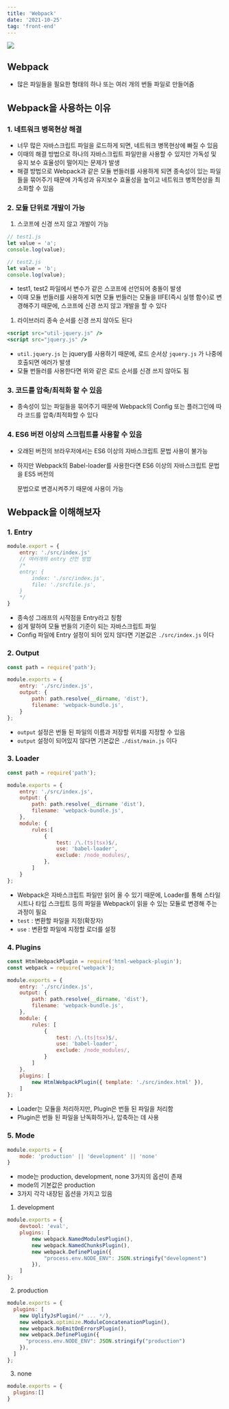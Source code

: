 ```yaml
---
title: 'Webpack'
date: '2021-10-25'
tag: 'front-end'
---
```


![](/images/posts/front-end/webpack_1.png)

## Webpack

- 많은 파일들을 필요한 형태의 하나 또는 여러 개의 번들 파일로 만들어줌

## Webpack을 사용하는 이유

### 1. 네트워크 병목현상 해결

- 너무 많은 자바스크립트 파일을 로드하게 되면, 네트워크 병목현상에 빠질 수 있음
- 이때의 해결 방법으로 하나의 자바스크립트 파일만을 사용할 수 있지만 가독성 및 유지 보수 효율성이 떨어지는 문제가 발생
- 해결 방법으로 Webpack과 같은 모듈 번들러를 사용하게 되면 종속성이 있는 파일들을 묶어주기 때문에 가독성과 유지보수 효율성을 높이고 네트워크 병목현상을 최소화할 수 있음

### 2. 모듈 단위로 개발이 가능

1. 스코프에 신경 쓰지 않고 개발이 가능

```jsx
// test1.js
let value = 'a';
console.log(value);

// test2.js
let value = 'b';
console.log(value);
```

- test1, test2 파일에서 변수가 같은 스코프에 선언되어 충돌이 발생
- 이때 모듈 번들러를 사용하게 되면 모듈 번들러는 모듈을 IIFE(즉시 실행 함수)로 변경해주기 때문에, 스코프에 신경 쓰지 않고 개발을 할 수 있다
1. 라이브러리 종속 순서를 신경 쓰지 않아도 된다

```jsx
<script src="util-jquery.js" />
<script src="jquery.js" />
```

- `util.jquery.js` 는 jquery를 사용하기 때문에, 로드 순서상 `jquery.js` 가 나중에 호출되면 에러가 발생
- 모듈 번들러를 사용한다면 위와 같은 로드 순서를 신경 쓰지 않아도 됨

### 3. 코드를 압축/최적화 할 수 있음

- 종속성이 있는 파일들을 묶어주기 때문에 Webpack의 Config 또는 플러그인에 따라 코드를 압축/최적화할 수 있다

### 4. ES6 버전 이상의 스크립트를 사용할 수 있음

- 오래된 버전의 브라우저에서는 ES6 이상의 자바스크립트 문법 사용이 불가능
- 하지만 Webpack의 Babel-loader를 사용한다면 ES6 이상의 자바스크립트 문법을 ES5 버전의
    
    문법으로 변경시켜주기 때문에 사용이 가능
    

## Webpack을 이해해보자

### 1. Entry

```jsx
module.export = {
	entry: './src/index.js'
	// 여러개의 entry 선언 방법
	/*
	entry: {
		index: './src/index.js',
		file: './srcfile.js',
	}
	*/
}
```

- 종속성 그래프의 시작점을 Entry라고 칭함
- 쉽게 말하여 모듈 번들의 기준이 되는 자바스크립트 파일
- Config 파일에 Entry 설정이 되어 있지 않다면 기본값은 `./src/index.js` 이다

### 2. Output

```jsx
const path = require('path');

module.exports = {
	entry: './src/index.js',
	output: {
		path: path.resolve(__dirname, 'dist'),
		filename: 'webpack-bundle.js',
	}
};
```

- `output` 설정은 번들 된 파일의 이름과 저장할 위치를 지정할 수 있음
- `output` 설정이 되어있지 않다면 기본값은 `./dist/main.js` 이다

### 3. Loader

```jsx
const path = require('path');

module.exports = {
	entry: './src/index.js',
	output: {
		path: path.resolve(__dirname 'dist'),
		filename: 'webpack-bundle.js',
	},
	module: {
		rules:[
			{
				test: /\.(ts|tsx)$/,
				use: 'babel-loader',
				exclude: /node_modules/,
			},
		]
	}
};
```

- Webpack은 자바스크립트 파일만 읽어 올 수 있기 때문에, Loader를 통해 스타일 시트나 타입 스크립트 등의 파일을 Webpack이 읽을 수 있는 모듈로 변경해 주는 과정이 필요
- `test` : 변환할 파일을 지정(확장자)
- `use` : 변환할 파일에 지정할 로더를 설정

### 4. Plugins

```jsx
const HtmlWebpackPlugin = require('html-webpack-plugin');
const webpack = require('webpack');

module.exports = {
	entry: './src/index.js',
	output: {
		path: path.resolve(__dirname, 'dist'),
		filename: 'webpack-bundle.js',
	},
	module: {
		rules: [
			{
				test: /\.(ts|tsx)$/,
				use: 'babel-loader',
				exclude: /node_modules/,
			}
		]
	},
	plugins: [
		new HtmlWebpackPlugin({ template: './src/index.html' }),
	]
};
```

- Loader는 모듈을 처리하지만, Plugin은 번들 된 파일을 처리함
- Plugin은 번들 된 파일을 난독화하거나, 압축하는 데 사용

### 5. Mode

```jsx
module.exports = {
	mode: 'production' || 'development' || 'none'
}
```

- mode는 production, development, none 3가지의 옵션이 존재
- mode의 기본값은 production
- 3가지 각각 내장된 옵션을 가지고 있음

1. development

```jsx
module.exports = {
	devtool: 'eval',
	plugins: [
		new webpack.NamedModulesPlugin(),
		new webpack.NamedChunksPlugin(),
		new webpack.DefinePlugin({
			"process.env.NODE_ENV": JSON.stringify("development")
		}),
	]
};
```

2. production

```jsx
module.exports = {
  plugins: [
    new UglifyJsPlugin(/* ... */),
    new webpack.optimize.ModuleConcatenationPlugin(),
    new webpack.NoEmitOnErrorsPlugin(),
    new webpack.DefinePlugin({
      "process.env.NODE_ENV": JSON.stringify("production") 
    }),
  ]
};
```

3. none

```jsx
module.exports = {
  plugins:[]
}
```